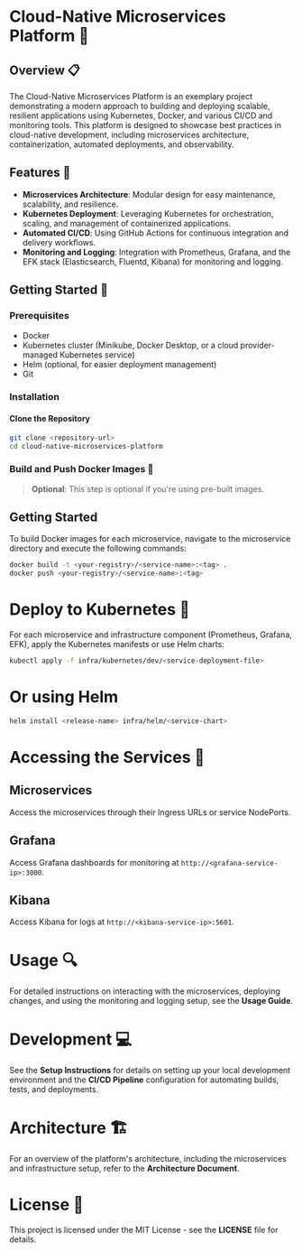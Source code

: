 # Cloud-Native Microservices Platform 🚀

## Overview 📋

The Cloud-Native Microservices Platform is an exemplary project demonstrating a modern approach to building and deploying scalable, resilient applications using Kubernetes, Docker, and various CI/CD and monitoring tools. This platform is designed to showcase best practices in cloud-native development, including microservices architecture, containerization, automated deployments, and observability.

## Features 🌟

- **Microservices Architecture**: Modular design for easy maintenance, scalability, and resilience.
- **Kubernetes Deployment**: Leveraging Kubernetes for orchestration, scaling, and management of containerized applications.
- **Automated CI/CD**: Using GitHub Actions for continuous integration and delivery workflows.
- **Monitoring and Logging**: Integration with Prometheus, Grafana, and the EFK stack (Elasticsearch, Fluentd, Kibana) for monitoring and logging.

## Getting Started 🚀

### Prerequisites

- Docker
- Kubernetes cluster (Minikube, Docker Desktop, or a cloud provider-managed Kubernetes service)
- Helm (optional, for easier deployment management)
- Git

### Installation

#### Clone the Repository

```bash
git clone <repository-url>
cd cloud-native-microservices-platform
```

### Build and Push Docker Images 🐳

> **Optional**: This step is optional if you're using pre-built images.

## Getting Started

To build Docker images for each microservice, navigate to the microservice directory and execute the following commands:

```bash
docker build -t <your-registry>/<service-name>:<tag> .
docker push <your-registry>/<service-name>:<tag>
```

# Deploy to Kubernetes 🚀

For each microservice and infrastructure component (Prometheus, Grafana, EFK), apply the Kubernetes manifests or use Helm charts:

```bash
kubectl apply -f infra/kubernetes/dev/<service-deployment-file>
```

# Or using Helm
```bash
helm install <release-name> infra/helm/<service-chart>
```

# Accessing the Services 🚀

## Microservices
Access the microservices through their Ingress URLs or service NodePorts.

## Grafana
Access Grafana dashboards for monitoring at `http://<grafana-service-ip>:3000`.

## Kibana
Access Kibana for logs at `http://<kibana-service-ip>:5601`.

# Usage 🔍

For detailed instructions on interacting with the microservices, deploying changes, and using the monitoring and logging setup, see the **Usage Guide**.

# Development 💻

See the **Setup Instructions** for details on setting up your local development environment and the **CI/CD Pipeline** configuration for automating builds, tests, and deployments.

# Architecture 🏗

For an overview of the platform's architecture, including the microservices and infrastructure setup, refer to the **Architecture Document**.

# License 📄

This project is licensed under the MIT License - see the **LICENSE** file for details.
















